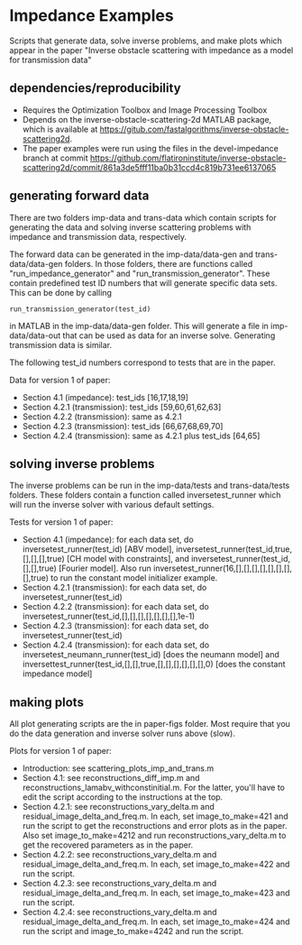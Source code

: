 # Impedance Examples

Scripts that generate data, solve inverse problems, and make plots
which appear in the paper "Inverse obstacle scattering with impedance as a
model for transmission data"

## dependencies/reproducibility

- Requires the Optimization Toolbox and Image Processing Toolbox
- Depends on the inverse-obstacle-scattering-2d MATLAB package, which
is available at https://gitub.com/fastalgorithms/inverse-obstacle-scattering2d.
- The paper examples were run using the files in the devel-impedance branch
at commit https://github.com/flatironinstitute/inverse-obstacle-scattering2d/commit/861a3de5fff11ba0b31ccd4c819b731ee6137065

## generating forward data

There are two folders imp-data and trans-data which contain scripts
for generating the data and solving inverse scattering problems with
impedance and transmission data, respectively.

The forward data can be generated in the imp-data/data-gen and
trans-data/data-gen folders. In those folders, there are functions
called "run_impedance_generator" and "run_transmission_generator".
These contain predefined test ID numbers that will generate
specific data sets. This can be done by calling

```
run_transmission_generator(test_id)
```
in MATLAB in the imp-data/data-gen folder. This will generate a
file in imp-data/data-out that can be used as data for an inverse
solve. Generating transmission data is similar.

The following test_id numbers correspond to tests that are
in the paper.

Data for version 1 of paper:
- Section 4.1 (impedance): test_ids [16,17,18,19]
- Section 4.2.1 (transmission): test_ids [59,60,61,62,63]
- Section 4.2.2 (transmission): same as 4.2.1
- Section 4.2.3 (transmission): test_ids [66,67,68,69,70]
- Section 4.2.4 (transmission): same as 4.2.1 plus test_ids [64,65]

## solving inverse problems

The inverse problems can be run in the imp-data/tests and trans-data/tests
folders. These folders contain a function called inversetest_runner
which will run the inverse solver with various default settings.

Tests for version 1 of paper:
- Section 4.1 (impedance): for each data set, do
inversetest_runner(test_id) [ABV model],
inversetest_runner(test_id,true,[],[],[],true) [CH model with constraints],
and inversetest_runner(test_id,[],[],true) [Fourier model].
Also run inversetest_runner(16,[],[],[],[],[],[],[],[],true) to
run the constant model initializer example.
- Section 4.2.1 (transmission): for each data set, do
inversetest_runner(test_id)
- Section 4.2.2 (transmission): for each data set, do
inversetest_runner(test_id,[],[],[],[],[],[],[],1e-1)
- Section 4.2.3 (transmission): for each data set, do
inversetest_runner(test_id)
- Section 4.2.4 (transmission): for each data set, do
inversetest_neumann_runner(test_id) [does the neumann model] and
inversettest_runner(test_id,[],[],true,[],[],[],[],[],[],0)
[does the constant impedance model]

## making plots

All plot generating scripts are the in paper-figs folder. Most
require that you do the data generation and inverse solver runs
above (slow).

Plots for version 1 of paper:
- Introduction: see scattering_plots_imp_and_trans.m
- Section 4.1: see reconstructions_diff_imp.m and
reconstructions_lamabv_withconstinitial.m. For the latter,
you'll have to edit the script according to the instructions
at the top.
- Section 4.2.1: see reconstructions_vary_delta.m and
residual_image_delta_and_freq.m. In each, set image_to_make=421
and run the script to get the reconstructions and error plots
as in the paper.
Also set image_to_make=4212 and run reconstructions_vary_delta.m
to get the recovered parameters as in the paper.
- Section 4.2.2: see reconstructions_vary_delta.m and
residual_image_delta_and_freq.m. In each, set image_to_make=422
and run the script. 
- Section 4.2.3: see reconstructions_vary_delta.m and
residual_image_delta_and_freq.m. In each, set image_to_make=423
and run the script.
- Section 4.2.4: see reconstructions_vary_delta.m and
residual_image_delta_and_freq.m. In each, set image_to_make=424
and run the script and image_to_make=4242 and run the script. 